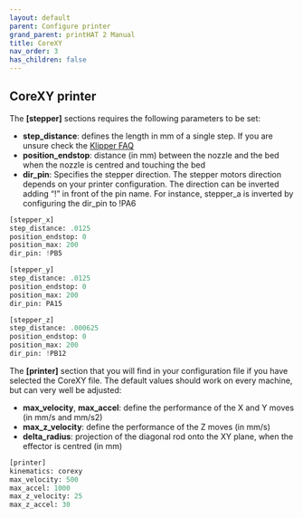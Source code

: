 ```yaml
---
layout: default
parent: Configure printer
grand_parent: printHAT 2 Manual
title: CoreXY
nav_order: 3
has_children: false
---
```


## CoreXY printer
The **[stepper]** sections requires the following parameters to be set:

- **step_distance**: defines the length in mm of a single step. If you are unsure check the [Klipper FAQ](https://github.com/KevinOConnor/klipper/blob/master/docs/FAQ.md#how-do-i-calculate-the-step_distance-parameter-in-the-printer-config-file)
- **position_endstop**: distance (in mm) between the nozzle and the bed when the nozzle is centred and touching the bed
- **dir_pin**: Specifies the stepper direction. The stepper motors direction depends on your printer configuration. The direction can be inverted adding “!” in front of the pin name. For instance, stepper_a is inverted by configuring the dir_pin to !PA6

``` py
[stepper_x]
step_distance: .0125
position_endstop: 0
position_max: 200
dir_pin: !PB5

[stepper_y]
step_distance: .0125
position_endstop: 0
position_max: 200
dir_pin: PA15

[stepper_z]
step_distance: .000625
position_endstop: 0
position_max: 200
dir_pin: !PB12
```  

The **[printer]** section that you will find in your configuration file if you have selected the CoreXY file. The default values should work on every machine, but can very well be adjusted:
- **max_velocity**, **max_accel**: define the performance of the X and Y moves (in mm/s and mm/s2)
- **max_z_velocity**: define the performance of the Z moves (in mm/s)
- **delta_radius**: projection of the diagonal rod onto the XY plane, when the effector is centred (in mm)

``` py
[printer]
kinematics: corexy
max_velocity: 500
max_accel: 1000
max_z_velocity: 25
max_z_accel: 30
```
